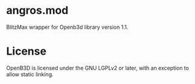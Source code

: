 angros.mod
==========

BlitzMax wrapper for Openb3d library version 1.1.

License
=======

OpenB3D is licensed under the GNU LGPLv2 or later, 
with an exception to allow static linking.


